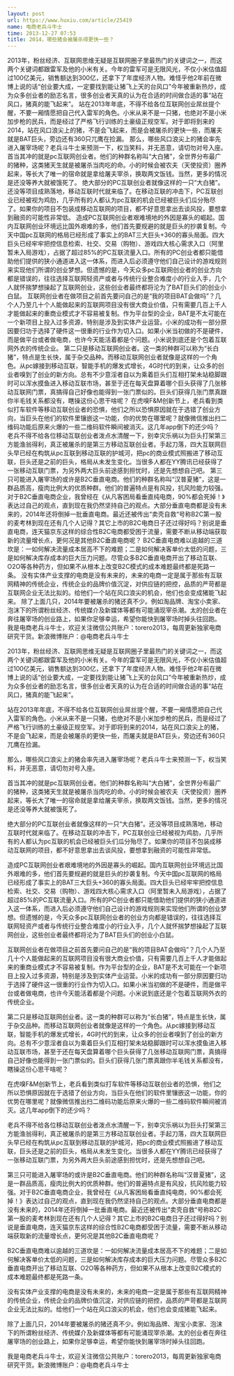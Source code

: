 ```yaml
---
layout: post
url: https://www.huxiu.com/article/25419
name: 电商老兵斗牛士
time: 2013-12-27 07:53
title: 2014，哪些猪会被屠杀得更快一些？
---
```

2013年，粉丝经济、互联网思维无疑是互联网圈子里最热门的关键词之一，而这两个关键词都跟雷军及他的小米有关。今年的雷军可是无限风光，不仅小米估值超过100亿美元，销售额达到300亿，还拿下了年度经济人物。难怪乎他2年前在微博上说的话“创业要大成，一定要找到能让猪飞上天的台风口”今年被重新热炒，成为众多创业者的励志名言，很多创业者天真的认为在合适的时间做合适的事“站在风口，猪真的能飞起来”。 站在2013年年底，不得不给各位互联网创业屌丝提个醒，不要一厢情愿把自己代入雷军的角色。小米从来不是一只猪，也绝对不是小米加步枪的民兵，而是经过了严格飞行训练的土豪级正规空军。对于即将到来的2014，站在风口浪尖上的猪，不是会飞起来，而是会被屠杀的更快一些，而屠夫就是BAT巨头，旁边还有360只兀鹰在捡漏。 那么，哪些风口浪尖上的猪会率先进入屠宰场呢？老兵斗牛士来预测一下，权当笑料，并无恶意，请切勿对号入座。 首当其冲的就是pc互联网创业者。他们的种群名称叫“大白猪”，全世界分布最广的猪种，这类猪天生就是被屠杀当肉吃的命。小的时候会被农夫（天使投资）圈养起来，等长大了唯一的宿命就是拿给屠夫宰杀，换取两文饭钱。当然，更多的情况是还没等养大就被饿死了。 绝大部分的PC互联创业者就像这样的一只“大白猪”。还没等项目成熟落地，移动互联时代就来临了。在移动互联的冲击下，PC互联创业已经被视为鸡肋，几乎所有的人都认为pc互联的机会已经被巨头们瓜分殆尽了。如果你的项目不包装成移动互联网的项目，都不好意思拿出去谈风投，要想拿到融资的可能性非常低。 造成PC互联网创业者艰难境地的外因是寡头的崛起。国内互联网创业环境远比国外艰难的多，他们首先要规避的就是巨头的抄袭复制。今天中国pc互联网的格局已经形成了事实上的BAT三大巨头+360的寡头局面。四大巨头已经牢牢把控信息检索、社交、交易（购物）、游戏四大核心需求入口（阿里暂未入局游戏），占据了超过85%的PC互联流量入口。所有的PC创业者都只能借助他们提供的狭小通道进入这一体系，而进入后必须遵守他们自己设计的游戏规则来实现他们所谓的创业梦想。但遗憾的是，今天众多pc互联网创业者的创业方向都是错误的，往往选择互联网轻资产或者与传统行业整合难度小的行业入手，几个人就怀揣梦想操起了互联网创业，这些创业者最终都将沦为了BAT巨头们的创业小白鼠。 互联网创业者在做项目之前首先要问自己的是“我的项目BAT会做吗”？几个人乃至几十个人能做起来的互联网项目没有很大商业价值，只有需要几百上千人才能做起来的重商业模式才不容易被复制。作为平台型的企业，BAT是不太可能在一个新项目上投入过多资源，特别是涉及到实体产业运营。小米的成功有一部分原因要归功于选择了硬件这一很重的行业作为切入口。如果小米当初做的不是硬件，而是做平台或者做电商，也许今天能活着都是个问题。小米说到底还是个包着互联网外衣的传统企业。 第二只是移动互联网创业者。这一类的种群可以称为“长白猪”，特点是生长快，属于杂交品种。而移动互联网创业者就像是这样的一个角色。从pc嫁接到移动互联，智能手机的爆发式增长，4G时代的到来，让众多的创业者嗅到了创业的新方向。总有不少意淫者自以为乘着巨头们互相打架未站稳脚跟时可以浑水摸鱼进入移动互联市场，甚至于还在每天盘算着哪个巨头获得了几张移动互联网门票，真搞得自己好像也能得到一张门票似的。巨头们获得几张门票真跟你半毛钱关系都没有，瞎操这份心思干啥呢？ 在虎嗅F&M创新节上，老兵看到类似打车软件等移动互联创业者的恐惧，他们之所以恐惧原因就在于选错了创业方向，当巨头在他们的软件里镶嵌这一功能，你的优势在哪里呢？就像微信推出扫二维码功能后原来火爆的一些二维码软件瞬间被消灭。这几年app倒下的还少吗？ 老兵不得不给各位移动互联创业者泼点水清醒一下，别幸灾乐祸以为巨头打架第三方能渔翁得利，真正被屠杀的是第三方移动互联创业者。手起刀落，四大互联网巨头早已经在构筑从pc互联到移动互联的护城河，把pc的商业模式照搬进了移动互联，巨头还是之前的巨头，格局从未发生变化。当很多人都在YY腾讯已经获得了一张移动互联门票，为另外两大巨头前途感到担忧时，还是先想想自己吧。 第三只可能进入屠宰场的或许是B2C垂直电商。他们的种群名称叫“汉普夏猪”，这是一群品质高，瘦肉比例大的优质种群。他们的普遍特点是有风投，抗风险能力较强。对于B2C垂直电商企业，我曾经在《从凡客困局看垂直纯电商，90%都会死掉！》表达过自己的观点，直到现在我仍然坚持自己的观点。大部分垂直电商都是没有未来的，2014年还将倒掉一批垂直电商。最近还被传出“卖壳自救“号称B2C第一股的麦考林到现在还有几个人记得？其它上市的B2C电商日子还过得好吗？别说是垂直电商，连天猫京东这样的综合性B2C电商都受困于流量，需要不断从移动端获取新的流量增长点，更何况是其他B2C垂直电商呢？ B2C垂直电商难以逾越的三道坎是：一如何解决流量成本居高不下的难题；二是如何解决客单价太低的问题，三是如何解决库存成本的巨大压力问题。尽管众多B2C垂直电商开出了移动互联、O2O等各种药方，但如果不从根本上改变B2C模式的成本难题最终都是死路一条。 没有实体产业支撑的电商是没有未来的，未来的电商一定是属于那些有互联网精神的传统企业，传统企业的品牌价值沉淀，对供应链的把控，品质的严苛都是互联网企业无法比拟的。给他们一个站在风口浪尖的机会，他们也会变成猪能飞起来。 除了上面几只，2014年要被屠杀的猪还真不少。例如淘品牌、淘宝小卖家、泡沫下的所谓粉丝经济、传统媒介及新媒体等都有可能涌现宰杀潮。太的创业者在奔往屠宰场的创业路上，如果你足够幸运，希望你能快到屠宰场时掉头往回跑。 我是电商老兵斗牛士，欢迎关注微信公共账户：torero2013，每周更新独家电商研究干货。新浪微博账户：@电商老兵斗牛士

2013年，粉丝经济、互联网思维无疑是互联网圈子里最热门的关键词之一，而这两个关键词都跟雷军及他的小米有关。今年的雷军可是无限风光，不仅小米估值超过100亿美元，销售额达到300亿，还拿下了年度经济人物。难怪乎他2年前在微博上说的话“创业要大成，一定要找到能让猪飞上天的台风口”今年被重新热炒，成为众多创业者的励志名言，很多创业者天真的认为在合适的时间做合适的事“站在风口，猪真的能飞起来”。

站在2013年年底，不得不给各位互联网创业屌丝提个醒，不要一厢情愿把自己代入雷军的角色。小米从来不是一只猪，也绝对不是小米加步枪的民兵，而是经过了严格飞行训练的土豪级正规空军。对于即将到来的2014，站在风口浪尖上的猪，不是会飞起来，而是会被屠杀的更快一些，而屠夫就是BAT巨头，旁边还有360只兀鹰在捡漏。

那么，哪些风口浪尖上的猪会率先进入屠宰场呢？老兵斗牛士来预测一下，权当笑料，并无恶意，请切勿对号入座。

首当其冲的就是pc互联网创业者。他们的种群名称叫“大白猪”，全世界分布最广的猪种，这类猪天生就是被屠杀当肉吃的命。小的时候会被农夫（天使投资）圈养起来，等长大了唯一的宿命就是拿给屠夫宰杀，换取两文饭钱。当然，更多的情况是还没等养大就被饿死了。

绝大部分的PC互联创业者就像这样的一只“大白猪”。还没等项目成熟落地，移动互联时代就来临了。在移动互联的冲击下，PC互联创业已经被视为鸡肋，几乎所有的人都认为pc互联的机会已经被巨头们瓜分殆尽了。如果你的项目不包装成移动互联网的项目，都不好意思拿出去谈风投，要想拿到融资的可能性非常低。

造成PC互联网创业者艰难境地的外因是寡头的崛起。国内互联网创业环境远比国外艰难的多，他们首先要规避的就是巨头的抄袭复制。今天中国pc互联网的格局已经形成了事实上的BAT三大巨头+360的寡头局面。四大巨头已经牢牢把控信息检索、社交、交易（购物）、游戏四大核心需求入口（阿里暂未入局游戏），占据了超过85%的PC互联流量入口。所有的PC创业者都只能借助他们提供的狭小通道进入这一体系，而进入后必须遵守他们自己设计的游戏规则来实现他们所谓的创业梦想。但遗憾的是，今天众多pc互联网创业者的创业方向都是错误的，往往选择互联网轻资产或者与传统行业整合难度小的行业入手，几个人就怀揣梦想操起了互联网创业，这些创业者最终都将沦为了BAT巨头们的创业小白鼠。

互联网创业者在做项目之前首先要问自己的是“我的项目BAT会做吗”？几个人乃至几十个人能做起来的互联网项目没有很大商业价值，只有需要几百上千人才能做起来的重商业模式才不容易被复制。作为平台型的企业，BAT是不太可能在一个新项目上投入过多资源，特别是涉及到实体产业运营。小米的成功有一部分原因要归功于选择了硬件这一很重的行业作为切入口。如果小米当初做的不是硬件，而是做平台或者做电商，也许今天能活着都是个问题。小米说到底还是个包着互联网外衣的传统企业。

第二只是移动互联网创业者。这一类的种群可以称为“长白猪”，特点是生长快，属于杂交品种。而移动互联网创业者就像是这样的一个角色。从pc嫁接到移动互联，智能手机的爆发式增长，4G时代的到来，让众多的创业者嗅到了创业的新方向。总有不少意淫者自以为乘着巨头们互相打架未站稳脚跟时可以浑水摸鱼进入移动互联市场，甚至于还在每天盘算着哪个巨头获得了几张移动互联网门票，真搞得自己好像也能得到一张门票似的。巨头们获得几张门票真跟你半毛钱关系都没有，瞎操这份心思干啥呢？

在虎嗅F&M创新节上，老兵看到类似打车软件等移动互联创业者的恐惧，他们之所以恐惧原因就在于选错了创业方向，当巨头在他们的软件里镶嵌这一功能，你的优势在哪里呢？就像微信推出扫二维码功能后原来火爆的一些二维码软件瞬间被消灭。这几年app倒下的还少吗？

老兵不得不给各位移动互联创业者泼点水清醒一下，别幸灾乐祸以为巨头打架第三方能渔翁得利，真正被屠杀的是第三方移动互联创业者。手起刀落，四大互联网巨头早已经在构筑从pc互联到移动互联的护城河，把pc的商业模式照搬进了移动互联，巨头还是之前的巨头，格局从未发生变化。当很多人都在YY腾讯已经获得了一张移动互联门票，为另外两大巨头前途感到担忧时，还是先想想自己吧。

第三只可能进入屠宰场的或许是B2C垂直电商。他们的种群名称叫“汉普夏猪”，这是一群品质高，瘦肉比例大的优质种群。他们的普遍特点是有风投，抗风险能力较强。对于B2C垂直电商企业，我曾经在《从凡客困局看垂直纯电商，90%都会死掉！》表达过自己的观点，直到现在我仍然坚持自己的观点。大部分垂直电商都是没有未来的，2014年还将倒掉一批垂直电商。最近还被传出“卖壳自救“号称B2C第一股的麦考林到现在还有几个人记得？其它上市的B2C电商日子还过得好吗？别说是垂直电商，连天猫京东这样的综合性B2C电商都受困于流量，需要不断从移动端获取新的流量增长点，更何况是其他B2C垂直电商呢？

B2C垂直电商难以逾越的三道坎是：一如何解决流量成本居高不下的难题；二是如何解决客单价太低的问题，三是如何解决库存成本的巨大压力问题。尽管众多B2C垂直电商开出了移动互联、O2O等各种药方，但如果不从根本上改变B2C模式的成本难题最终都是死路一条。

没有实体产业支撑的电商是没有未来的，未来的电商一定是属于那些有互联网精神的传统企业，传统企业的品牌价值沉淀，对供应链的把控，品质的严苛都是互联网企业无法比拟的。给他们一个站在风口浪尖的机会，他们也会变成猪能飞起来。

除了上面几只，2014年要被屠杀的猪还真不少。例如淘品牌、淘宝小卖家、泡沫下的所谓粉丝经济、传统媒介及新媒体等都有可能涌现宰杀潮。太的创业者在奔往屠宰场的创业路上，如果你足够幸运，希望你能快到屠宰场时掉头往回跑。

我是电商老兵斗牛士，欢迎关注微信公共账户：torero2013，每周更新独家电商研究干货。新浪微博账户：@电商老兵斗牛士

